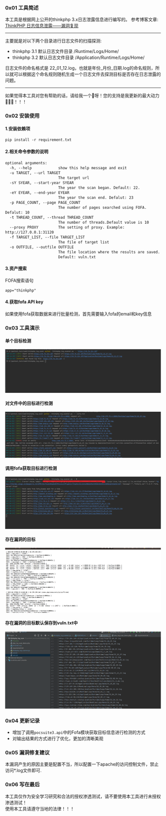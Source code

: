### 0x01 工具简述
本工具是根据网上公开的thinkphp 3.x日志泄露信息进行编写的。
参考博客文章:<br>
<a href='https://blog.csdn.net/weixin_40412037/article/details/113885372' target='_blank'>ThinkPHP 日志信息泄露——漏洞复现</a>
<hr>
主要就是对以下两个目录进行日志文件的扫描探测:

* thinkphp 3.1 默认日志文件目录 /Runtime/Logs/Home/
* thinkphp 3.2 默认日志文件目录 /Application/Runtime/Logs/Home/

日志文件的命名格式是 22_01_12.log，也就是年份_月份_日期.log的命名规则，所以就可以根据这个命名规则随机生成一个日志文件去探测目标是否存在日志泄露的问题。
<hr>
如果觉得本工具对您有帮助的话，请给我一个🌟呀！您的支持是我更新的最大动力🚀🚀🚀！！！

### 0x02 安装使用
#### 1.安装依赖项
```
pip install -r requirement.txt
```
#### 2.相关命令参数的说明
```
optional arguments:
  -h, --help            show this help message and exit
  -u TARGET, --url TARGET
                        The target url
  -sY SYEAR, --start-year SYEAR
                        The year the scan began. Default: 22.
  -eY EYEAR, --end-year EYEAR
                        The year the scan end. Defalut: 23
  -p PAGE_COUNT, --page PAGE_COUNT
                        The number of pages searched using FOFA. Defalut: 10
  -t THREAD_COUNT, --thread THREAD_COUNT
                        The number of threads.Default value is 10
  --proxy PROXY         The setting of proxy. Example: http://127.0.0.1:31120
  -f TARGET_LIST, --file TARGET_LIST
                        The file of target list
  -o OUTFILE, --outfile OUTFILE
                        The file location where the results are saved.
                        Default: vuln.txt
```

#### 3.资产搜索
FOFA搜索语句
```
app="thinkphp"
```
#### 4.获取fofa API key
如果使用fofa获取数据来进行批量检测，首先需要输入fofa的email和key信息

### 0x03 工具演示
#### 单个目标检测
![img_1.png](img/img_1.png)

#### 对文件中的目标进行检测
![img_1.png](img/img_2.png)

#### 调用fofa获取目标进行检测
![img_1.png](img/img_4.png)

#### 存在漏洞的目标
![img.png](img/img5.png)

#### 存在漏洞的目标默认保存到vuln.txt中
![img.png](img/img6.png)

### 0x04 更新记录
* 增加了调用```pocsuite3.api```中的Fofa模块获取目标信息进行检测的方式
* 对输出结果的方式进行了优化，更加的清晰美观

### 0x05 漏洞修复建议
本漏洞产生的原因主要是配置不当，所以配置一下apache的访问控制文件，禁止访问*.log文件即可.

### 0x06 写在最后
本工具仅作为安全学习研究和合法的授权渗透测试，请不要使用本工具进行未授权渗透测试！<br>
使用本工具请遵守当地的法律！！！
